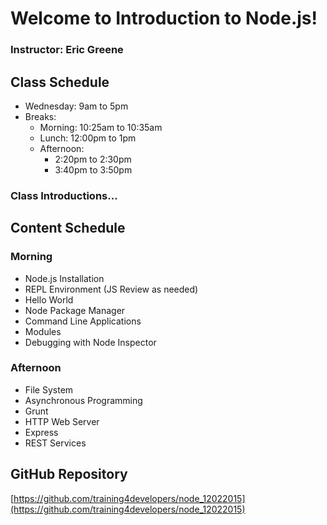 # Welcome to Introduction to Node.js!

### Instructor: Eric Greene

## Class Schedule

- Wednesday: 9am to 5pm
- Breaks:
	- Morning: 10:25am to 10:35am
	- Lunch: 12:00pm to 1pm
	- Afternoon:
		- 2:20pm to 2:30pm
		- 3:40pm to 3:50pm

### Class Introductions...

## Content Schedule

### Morning
- Node.js Installation
- REPL Environment (JS Review as needed)
- Hello World
- Node Package Manager
- Command Line Applications
- Modules
- Debugging with Node Inspector

### Afternoon
- File System
- Asynchronous Programming
- Grunt
- HTTP Web Server
- Express
- REST Services

## GitHub Repository

[https://github.com/training4developers/node_12022015](https://github.com/training4developers/node_12022015)
